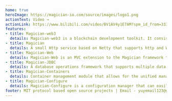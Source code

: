 ```yaml
---
home: true
heroImage: https://magician-io.com/source/images/logo1.png
actionText: Video →
actionLink: https://www.bilibili.com/video/BV1AV4y1E7AM?spm_id_from=333.999.0.0&vd_source=f4c8caf8f0691160cc645e85690569be
features:
- title: Magician-web3
  details: Magician-web3 is a blockchain development toolkit. It consists of two functions. One is to scan the blockchain and monitor the transactions according to the developer's needs. The other is some secondary packaging of web3j, which can reduce the workload of developers in some common scenarios. It is planned to support three chains, ETH (BSC, POLYGAN, etc.), SOL and TRON
- title: Magician
  details: A small Http service based on Netty that supports http and WebSocket and can use annotations to declare Handler, If you want to develop an http service with netty but find it cumbersome, then Magician may help you.
- title: Magician-Web
  details: Magician-Web is an MVC extension to the Magician framework that supports controller management, interceptors, JWT, automatic parameter validation, entity receiving parameters and more.
- title: Magician-JDBC
  details: A database operations framework that supports multiple data sources, transaction management, paging queries, single table operations without SQL, complex operations can write their own SQL, support for entity parameters, support for {} and ? placeholder
- title: Magician-Containers
  details: Container management module that allows for the unified management of beans in a project, which brings two extensions, AOP and timed tasks
- title: Magician-Configure
  details: Magician-Configure is a configuration manager that can easily read configuration files from external, remote, and local(class resource directories) and cache them in key-value form in the project. When fetching configuration data, if it is not in the cache, it will automatically go to the environment variables to fetch
footer: MIT protocol based open source projects | Email - yuyemail123@gmail.com
---
```


